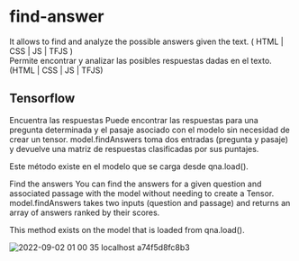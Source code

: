 # find-answer
It allows to find and analyze the possible answers given the text. ( HTML | CSS | JS | TFJS )<br />
Permite encontrar y analizar las posibles respuestas dadas en el texto. (HTML | CSS | JS | TFJS)

<h2>Tensorflow</h2>
Encuentra las respuestas
Puede encontrar las respuestas para una pregunta determinada y el pasaje asociado con el modelo sin necesidad de crear un tensor. model.findAnswers toma dos entradas (pregunta y pasaje) y devuelve una matriz de respuestas clasificadas por sus puntajes.

Este método existe en el modelo que se carga desde qna.load().

Find the answers
You can find the answers for a given question and associated passage with the model without needing to create a Tensor. model.findAnswers takes two inputs (question and passage) and returns an array of answers ranked by their scores.

This method exists on the model that is loaded from qna.load().

![2022-09-02 01 00 35 localhost a74f5d8fc8b3](https://user-images.githubusercontent.com/99273526/188224347-025c62ea-ec11-4932-bbc6-0068e593990f.png)

